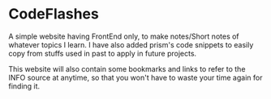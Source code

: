 # CodeFlashes
A simple website having FrontEnd only, to make notes/Short notes of whatever topics I learn.
I have also added prism's code snippets to easily copy from stuffs used in past to apply in future projects.

This website will also contain some bookmarks and links to refer to the INFO source at anytime,
so that you won't have to waste your time again for finding it.
